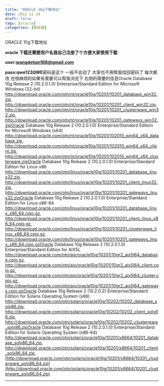 ```yaml
---
title: "ORACLE 10g下载地址"
date: 2012-12-20
draft: false
tags: [oracle]
categories: [服务器]
---
```


ORACLE 10g下载地址

**oracle 下载还需要用户名我自己注册了个方便大家使用下载** 

**user:wangdetian168@gmail.com** 

**pass:qwe123QWE**密码是这个 一般不会动了 大家也不用帮我找回密码了 每次都改 也很麻烦的如果有需要可以帮我浏览下 右侧的需要的信息Oracle Database 10g Release 2 (10.2.0.1.0) Enterprise/Standard Edition for Microsoft Windows (32-bit)  http://download.oracle.com/otn/nt/oracle10g/10201/10201_database_win32.zip  http://download.oracle.com/otn/nt/oracle10g/10201/10201_client_win32.zip  http://download.oracle.com/otn/nt/oracle10g/10201/10201_clusterware_win32.zip  http://download.oracle.com/otn/nt/oracle10g/10201/10201_gateways_win32.zipOracle Database 10g Release 2 (10.2.0.1.0) Enterprise/Standard Edition for Microsoft Windows (x64)  http://download.oracle.com/otn/nt/oracle10g/10201/102010_win64_x64_database.zip  http://download.oracle.com/otn/nt/oracle10g/10201/102010_win64_x64_client.zip  http://download.oracle.com/otn/nt/oracle10g/10201/102010_win64_x64_clusterware.zipOracle Database 10g Release 2 (10.2.0.1.0) Enterprise/Standard Edition for Linux x86  http://download.oracle.com/otn/linux/oracle10g/10201/10201_database_linux32.zip  http://download.oracle.com/otn/linux/oracle10g/10201/10201_client_linux32.zip  http://download.oracle.com/otn/linux/oracle10g/10201/10201_gateways_linux32.zipOracle Database 10g Release 2 (10.2.0.1.0) Enterprise/Standard Edition for Linux x86-64  http://download.oracle.com/otn/linux/oracle10g/10201/10201_database_linux_x86_64.cpio.gz  http://download.oracle.com/otn/linux/oracle10g/10201/10201_client_linux_x86_64.cpio.gz  http://download.oracle.com/otn/linux/oracle10g/10201/10201_clusterware_linux_x86_64.cpio.gz  http://download.oracle.com/otn/linux/oracle10g/10201/10201_gateways_linux_x86_64.cpio.gzOracle Database 10g Release 2 (10.2.0.1.0) Enterprise/Standard Edition for AIX5L  http://download.oracle.com/otn/aix/oracle10g/10201/10gr2_aix5l64_database.cpio.gz  http://download.oracle.com/otn/aix/oracle10g/10201/10gr2_aix5l64_client.cpio.gz  http://download.oracle.com/otn/aix/oracle10g/10201/10gr2_aix5l64_cluster.cpio.gz  http://download.oracle.com/otn/aix/oracle10g/10201/10gr2_aix5l64_gateways.cpio.gzOracle Database 10g Release 2 (10.2.0.2) Enterprise/Standard Edition for Solaris Operating System (x86)  http://download.oracle.com/otn/solaris/oracle10g/10202/10202_database_solx86.zip  http://download.oracle.com/otn/solaris/oracle10g/10202/10202_client_solx86.zip  http://download.oracle.com/otn/solaris/oracle10g/10202/10202_clusterware_solx86.zipOracle Database 10g Release 2 (10.2.0.1.0) Enterprise/Standard Edition for Solaris Operating System (x86-64)  http://download.oracle.com/otn/solaris/oracle10g/10201/x8664/10201_database_solx86_64.zip  http://download.oracle.com/otn/solaris/oracle10g/10201/x8664/10201_client_solx86_64.zip  [http://download.oracle.com/otn/solaris/oracle10g/10201/x8664/10201_clusterware_solx86_64.zip](http://download.oracle.com/otn/solaris/oracle10g/10201/x8664/10201_clusterware_solx86_64.zip) 
 
- - -
 